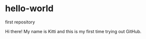 # hello-world
first repository

Hi there!
My name is Kitti and this is my first time trying out GitHub.
